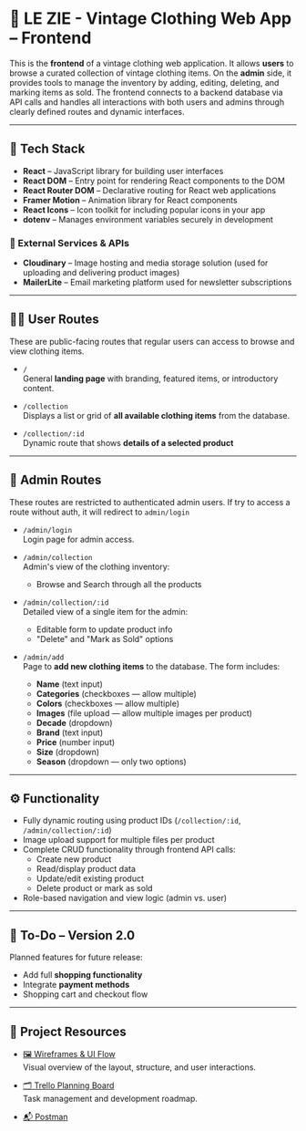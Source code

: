 # 🧥 LE ZIE - Vintage Clothing Web App – Frontend

This is the **frontend** of a vintage clothing web application. It allows **users** to browse a curated collection of vintage clothing items. On the **admin** side, it provides tools to manage the inventory by adding, editing, deleting, and marking items as sold. The frontend connects to a backend database via API calls and handles all interactions with both users and admins through clearly defined routes and dynamic interfaces.

---

## 🧰 Tech Stack

- **React** – JavaScript library for building user interfaces  
- **React DOM** – Entry point for rendering React components to the DOM  
- **React Router DOM** – Declarative routing for React web applications  
- **Framer Motion** – Animation library for React components  
- **React Icons** – Icon toolkit for including popular icons in your app  
- **dotenv** – Manages environment variables securely in development

### 🔗 External Services & APIs

- **Cloudinary** – Image hosting and media storage solution (used for uploading and delivering product images)  
- **MailerLite** – Email marketing platform used for newsletter subscriptions

---

## 🧑‍💻 User Routes

These are public-facing routes that regular users can access to browse and view clothing items.

- `/`  
  General **landing page** with branding, featured items, or introductory content.

- `/collection`  
  Displays a list or grid of **all available clothing items** from the database.

- `/collection/:id`  
  Dynamic route that shows **details of a selected product**

---

## 🔐 Admin Routes

These routes are restricted to authenticated admin users. If try to access a route without auth, it will redirect to `admin/login`

- `/admin/login`  
  Login page for admin access.

- `/admin/collection`  
  Admin's view of the clothing inventory:
  - Browse and Search through all the products

- `/admin/collection/:id`  
  Detailed view of a single item for the admin:
  - Editable form to update product info
  - "Delete" and "Mark as Sold" options

- `/admin/add`  
  Page to **add new clothing items** to the database. The form includes:
  - **Name** (text input)
  - **Categories** (checkboxes — allow multiple)
  - **Colors** (checkboxes — allow multiple)
  - **Images** (file upload — allow multiple images per product)
  - **Decade** (dropdown)
  - **Brand** (text input)
  - **Price** (number input)
  - **Size** (dropdown)
  - **Season** (dropdown — only two options)

---

## ⚙️ Functionality

- Fully dynamic routing using product IDs (`/collection/:id`, `/admin/collection/:id`)
- Image upload support for multiple files per product
- Complete CRUD functionality through frontend API calls:
  - Create new product
  - Read/display product data
  - Update/edit existing product
  - Delete product or mark as sold
- Role-based navigation and view logic (admin vs. user)

---

## 🚀 To-Do – Version 2.0

Planned features for future release:

- Add full **shopping functionality**
- Integrate **payment methods**
- Shopping cart and checkout flow

---

## 🔗 Project Resources

- [🖼️ Wireframes & UI Flow](https://richiscouses.my.canva.site/lezie#home)  
  Visual overview of the layout, structure, and user interactions.

- [🗂️ Trello Planning Board](https://trello.com/b/QqDnmPn8/le-zie)  
  Task management and development roadmap.

- [📬 Postman](https://documenter.getpostman.com/view/41161776/2sB2cX91qN)